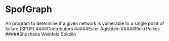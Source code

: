 # SpofGraph
An program to determine if a given network is vulnerable to a single point of failure (SPOF)
####Contributors
#####Ester Agishtein
#####Ricki Peikes
#####Shoshana Weinfeld Sokolin
